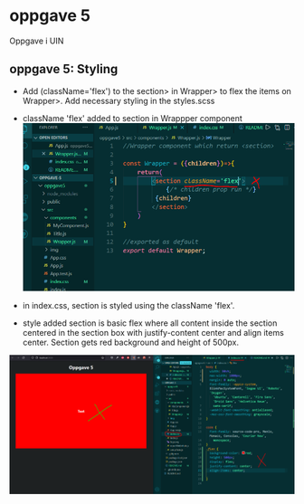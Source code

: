 # oppgave 5
 Oppgave i UIN

## oppgave 5: Styling
* Add (className='flex') to the section> in Wrapper> to flex the items on Wrapper>. Add necessary styling in the styles.scss

* className 'flex' added to section in Wrappper component
![opgave3 compo](src/img/opg5vs1.PNG)


* in index.css, section is styled using the className 'flex'.
* style added section is basic flex where all content inside the section centered in the section box with justify-content center and align items center. Section gets red background and height of 500px.

![opgave 3 child](src/img/opg5vs2.PNG)


